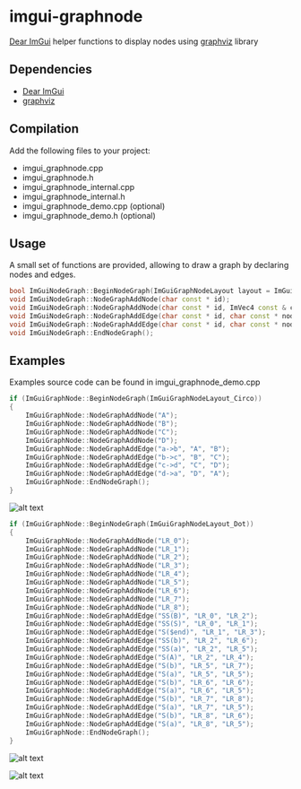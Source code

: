# imgui-graphnode
[Dear ImGui](https://github.com/ocornut/imgui) helper functions to display nodes using [graphviz](https://graphviz.org/) library

## Dependencies

- [Dear ImGui](https://github.com/ocornut/imgui)
- [graphviz](https://graphviz.org/)

## Compilation

Add the following files to your project:
- imgui_graphnode.cpp
- imgui_graphnode.h
- imgui_graphnode_internal.cpp
- imgui_graphnode_internal.h
- imgui_graphnode_demo.cpp (optional)
- imgui_graphnode_demo.h (optional)

## Usage

A small set of functions are provided, allowing to draw a graph by declaring nodes and edges.
```c++
bool ImGuiNodeGraph::BeginNodeGraph(ImGuiGraphNodeLayout layout = ImGuiGraphNodeLayout_Dot, float pixel_per_unit = 100.f);
void ImGuiNodeGraph::NodeGraphAddNode(char const * id);
void ImGuiNodeGraph::NodeGraphAddNode(char const * id, ImVec4 const & color, ImVec4 const & fillcolor);
void ImGuiNodeGraph::NodeGraphAddEdge(char const * id, char const * node_id_a, char const * node_id_b);
void ImGuiNodeGraph::NodeGraphAddEdge(char const * id, char const * node_id_a, char const * node_id_b, ImVec4 const & color);
void ImGuiNodeGraph::EndNodeGraph();
```

## Examples

Examples source code can be found in imgui_graphnode_demo.cpp

```c++
if (ImGuiGraphNode::BeginNodeGraph(ImGuiGraphNodeLayout_Circo))
{
    ImGuiGraphNode::NodeGraphAddNode("A");
    ImGuiGraphNode::NodeGraphAddNode("B");
    ImGuiGraphNode::NodeGraphAddNode("C");
    ImGuiGraphNode::NodeGraphAddNode("D");
    ImGuiGraphNode::NodeGraphAddEdge("a->b", "A", "B");
    ImGuiGraphNode::NodeGraphAddEdge("b->c", "B", "C");
    ImGuiGraphNode::NodeGraphAddEdge("c->d", "C", "D");
    ImGuiGraphNode::NodeGraphAddEdge("d->a", "D", "A");
    ImGuiGraphNode::EndNodeGraph();
}
```
![alt text](https://github.com/bevilla/imgui-graphnode/raw/master/docs/example1.png "Example 1")

```c++
if (ImGuiGraphNode::BeginNodeGraph(ImGuiGraphNodeLayout_Dot))
{
    ImGuiGraphNode::NodeGraphAddNode("LR_0");
    ImGuiGraphNode::NodeGraphAddNode("LR_1");
    ImGuiGraphNode::NodeGraphAddNode("LR_2");
    ImGuiGraphNode::NodeGraphAddNode("LR_3");
    ImGuiGraphNode::NodeGraphAddNode("LR_4");
    ImGuiGraphNode::NodeGraphAddNode("LR_5");
    ImGuiGraphNode::NodeGraphAddNode("LR_6");
    ImGuiGraphNode::NodeGraphAddNode("LR_7");
    ImGuiGraphNode::NodeGraphAddNode("LR_8");
    ImGuiGraphNode::NodeGraphAddEdge("SS(B)", "LR_0", "LR_2");
    ImGuiGraphNode::NodeGraphAddEdge("SS(S)", "LR_0", "LR_1");
    ImGuiGraphNode::NodeGraphAddEdge("S($end)", "LR_1", "LR_3");
    ImGuiGraphNode::NodeGraphAddEdge("SS(b)", "LR_2", "LR_6");
    ImGuiGraphNode::NodeGraphAddEdge("SS(a)", "LR_2", "LR_5");
    ImGuiGraphNode::NodeGraphAddEdge("S(A)", "LR_2", "LR_4");
    ImGuiGraphNode::NodeGraphAddEdge("S(b)", "LR_5", "LR_7");
    ImGuiGraphNode::NodeGraphAddEdge("S(a)", "LR_5", "LR_5");
    ImGuiGraphNode::NodeGraphAddEdge("S(b)", "LR_6", "LR_6");
    ImGuiGraphNode::NodeGraphAddEdge("S(a)", "LR_6", "LR_5");
    ImGuiGraphNode::NodeGraphAddEdge("S(b)", "LR_7", "LR_8");
    ImGuiGraphNode::NodeGraphAddEdge("S(a)", "LR_7", "LR_5");
    ImGuiGraphNode::NodeGraphAddEdge("S(b)", "LR_8", "LR_6");
    ImGuiGraphNode::NodeGraphAddEdge("S(a)", "LR_8", "LR_5");
    ImGuiGraphNode::EndNodeGraph();
}
```
![alt text](https://github.com/bevilla/imgui-graphnode/raw/master/docs/example2.png "Example 2")

![alt text](https://github.com/bevilla/imgui-graphnode/raw/master/docs/rbtree.png "Red-black tree")

